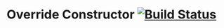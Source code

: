 Override Constructor [![Build Status](https://secure.travis-ci.org/umpirsky/override-constructor.png?branch=master)](https://travis-ci.org/umpirsky/override-constructor)
====================

